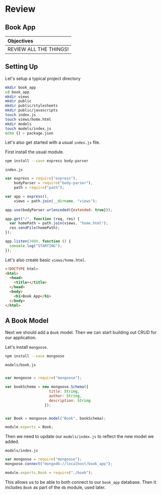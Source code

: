 # Review
## Book App

| Objectives |
| :---- |
| REVIEW ALL THE THINGS! |

## Setting Up

Let's setup a typical project directory

```bash
mkdir book_app
cd book_app
mkdir views
mkdir public
mkdir public/stylesheets
mkdir public/javascripts
touch index.js
touch views/home.html
mkdir models
touch models/index.js
echo {} > package.json
```

Let's also get started with a usual `index.js` file.

First install the usual module.

```bash
npm install --save express body-parser
```

`index.js`

```javascript
var express = require("express"),
    bodyParser = require("body-parser"),
    path = require("path");

var app = express(),
    views = path.join(__dirname, "views");

app.use(bodyParser.urlencoded({extended: true}));

app.get("/", function (req, res) {
  var homePath = path.join(views, "home.html");
  res.sendFile(homePath);
});

app.listen(3000, function () {
  console.log("STARTING");
});
```

Let's also create basic `views/home.html`.


```html
<!DOCTYPE html>
<html>
  <head>
    <title></title>
  </head>
  <body>
    <h1>Book App</h1>
  </body>
</html>
```

## A Book Model

Next we should add a `Book` model. Then we can start building out CRUD for our application.

Let's install `mongoose`.

```bash
npm install --save mongoose
```

`models/book.js`


```javascript

var mongoose = require("mongoose");

var bookSchema = new mongoose.Schema({
                    title: String,
                    author: String,
                    description: String
                  });


var Book = mongoose.model("Book", bookSchema);

module.exports = Book;
```

Then we need to update our `models/index.js` to reflect the new model we added.

`models/index.js`

```javascript
var mongoose = require("mongoose");
mongoose.connect("mongodb://localhost/book_app");

module.exports.Book = require("./book");
```

This allows us to be able to both connect to our `book_app` database. Then it includes `Book` as part of the `db` module, used later.

## 

